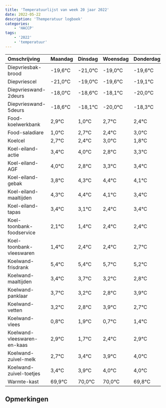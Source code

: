 ```yaml
---
title: 'Temperatuurlijst van week 20 jaar 2022'
date: 2022-05-22
description: 'Themperatuur logboek'
categories:
    - 'HACCP'
tags:
    - '2022'
    - 'temperatuur'
---
```

|Omschrijving|Maandag|Dinsdag|Woensdag|Donderdag|Vrijdag|Zaterdag|Zondag|
|:---|:---|:---|:---|:---|:---|:---|:---|
|Diepvriesbak-brood|-19,6°C|-21,0°C|-19,0°C|-19,6°C|-19,1°C|-21,0°C|-19,3°C|
|Diepvriescel|-21,0°C|-19,0°C|-19,6°C|-19,1°C|-21,0°C|-19,3°C|-19,6°C|
|Diepvrieswand-2deurs|-18,0°C|-18,6°C|-18,1°C|-20,0°C|-18,3°C|-18,6°C|-18,0°C|
|Diepvrieswand-5deurs|-18,6°C|-18,1°C|-20,0°C|-18,3°C|-18,6°C|-18,0°C|-19,2°C|
|Food-koelwerkbank|2,9°C|1,0°C|2,7°C|2,4°C|3,0°C|1,8°C|2,3°C|
|Food-saladiare|1,0°C|2,7°C|2,4°C|3,0°C|1,8°C|2,3°C|2,4°C|
|Koelcel|2,7°C|2,4°C|3,0°C|1,8°C|2,3°C|2,4°C|2,1°C|
|Koel-eiland-actie|3,4°C|4,0°C|2,8°C|3,3°C|3,4°C|3,1°C|2,4°C|
|Koel-eiland-AGF|4,0°C|2,8°C|3,3°C|3,4°C|3,1°C|2,4°C|3,4°C|
|Koel-eiland-gebak|3,8°C|4,3°C|4,4°C|4,1°C|3,4°C|4,4°C|4,4°C|
|Koel-eiland-maaltijden|4,3°C|4,4°C|4,1°C|3,4°C|4,4°C|4,4°C|4,7°C|
|Koel-eiland-tapas|3,4°C|3,1°C|2,4°C|3,4°C|3,4°C|3,7°C|3,2°C|
|Koel-toonbank-foodservice|2,1°C|1,4°C|2,4°C|2,4°C|2,7°C|2,2°C|1,8°C|
|Koel-toonbank-vleeswaren|1,4°C|2,4°C|2,4°C|2,7°C|2,2°C|1,8°C|2,9°C|
|Koelwand-frisdrank|5,4°C|5,4°C|5,7°C|5,2°C|4,8°C|5,9°C|4,7°C|
|Koelwand-maaltijden|3,4°C|3,7°C|3,2°C|2,8°C|3,9°C|2,7°C|3,4°C|
|Koelwand-panklaar|3,7°C|3,2°C|2,8°C|3,9°C|2,7°C|3,4°C|3,9°C|
|Koelwand-vetten|3,2°C|2,8°C|3,9°C|2,7°C|3,4°C|3,9°C|4,0°C|
|Koelwand-vlees|0,8°C|1,9°C|0,7°C|1,4°C|1,9°C|2,0°C|2,0°C|
|Koelwand-vleeswaren-en-kaas|2,9°C|1,7°C|2,4°C|2,9°C|3,0°C|3,0°C|2,8°C|
|Koelwand-zuivel-melk|2,7°C|3,4°C|3,9°C|4,0°C|4,0°C|3,8°C|3,9°C|
|Koelwand-zuivel-toetjes|3,4°C|3,9°C|4,0°C|4,0°C|3,8°C|3,9°C|3,4°C|
|Warmte-kast|69,9°C|70,0°C|70,0°C|69,8°C|69,9°C|69,4°C|68,7°C|

## Opmerkingen


